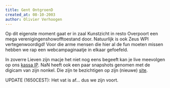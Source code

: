 ```yaml
---
title: Gent OntgroenD
created_at: 08-10-2003
author: Olivier Verhoogen
---
```


Op dit eigenste moment gaat er in zaal Kunstzicht in resto Overpoort een mega verenigingenshowofftoestand door. Natuurlijk is ook Zeus WPI vertegenwoordigd! Voor die arme mensen die hier al de fun moeten missen hebben we rap een webcampaginaatje in elkaar gefoefeld.

In zoverre Lieven zijn macje het niet nog eens begeeft kan je live meevolgen op ons [kassa IP](http://overes15.ugent.be/). NaN heeft ook een paar snapshots genomen met de digicam van zijn nonkel. Die zijn te bezichtigen op zijn (nieuwe) [site](http://web.archive.org/web/20031128075228/http://www.zeus.ugent.be/~kris/gallery/view_album.php?set_albumName=gentontgroend&page=1).

UPDATE (1650CEST): Het vat is af... dus we zijn voort.
